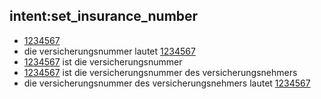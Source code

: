 ## intent:set_insurance_number
- [1234567](insurance_number)
- die versicherungsnummer lautet [1234567](insurance_number)
- [1234567](insurance_number) ist die versicherungsnummer
- [1234567](insurance_number) ist die versicherungsnummer des versicherungsnehmers
- die versicherungsnummer des versicherungsnehmers lautet [1234567](insurance_number)
